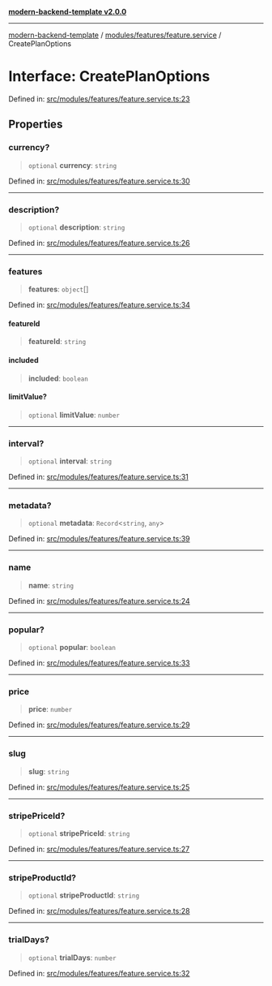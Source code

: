 [**modern-backend-template v2.0.0**](../../../../README.md)

***

[modern-backend-template](../../../../modules.md) / [modules/features/feature.service](../README.md) / CreatePlanOptions

# Interface: CreatePlanOptions

Defined in: [src/modules/features/feature.service.ts:23](https://github.com/maemreyo/saas-4cus-nodejs/blob/1a77de11cd6eaefe66c31c7f5de281673fc25ce5/src/modules/features/feature.service.ts#L23)

## Properties

### currency?

> `optional` **currency**: `string`

Defined in: [src/modules/features/feature.service.ts:30](https://github.com/maemreyo/saas-4cus-nodejs/blob/1a77de11cd6eaefe66c31c7f5de281673fc25ce5/src/modules/features/feature.service.ts#L30)

***

### description?

> `optional` **description**: `string`

Defined in: [src/modules/features/feature.service.ts:26](https://github.com/maemreyo/saas-4cus-nodejs/blob/1a77de11cd6eaefe66c31c7f5de281673fc25ce5/src/modules/features/feature.service.ts#L26)

***

### features

> **features**: `object`[]

Defined in: [src/modules/features/feature.service.ts:34](https://github.com/maemreyo/saas-4cus-nodejs/blob/1a77de11cd6eaefe66c31c7f5de281673fc25ce5/src/modules/features/feature.service.ts#L34)

#### featureId

> **featureId**: `string`

#### included

> **included**: `boolean`

#### limitValue?

> `optional` **limitValue**: `number`

***

### interval?

> `optional` **interval**: `string`

Defined in: [src/modules/features/feature.service.ts:31](https://github.com/maemreyo/saas-4cus-nodejs/blob/1a77de11cd6eaefe66c31c7f5de281673fc25ce5/src/modules/features/feature.service.ts#L31)

***

### metadata?

> `optional` **metadata**: `Record`\<`string`, `any`\>

Defined in: [src/modules/features/feature.service.ts:39](https://github.com/maemreyo/saas-4cus-nodejs/blob/1a77de11cd6eaefe66c31c7f5de281673fc25ce5/src/modules/features/feature.service.ts#L39)

***

### name

> **name**: `string`

Defined in: [src/modules/features/feature.service.ts:24](https://github.com/maemreyo/saas-4cus-nodejs/blob/1a77de11cd6eaefe66c31c7f5de281673fc25ce5/src/modules/features/feature.service.ts#L24)

***

### popular?

> `optional` **popular**: `boolean`

Defined in: [src/modules/features/feature.service.ts:33](https://github.com/maemreyo/saas-4cus-nodejs/blob/1a77de11cd6eaefe66c31c7f5de281673fc25ce5/src/modules/features/feature.service.ts#L33)

***

### price

> **price**: `number`

Defined in: [src/modules/features/feature.service.ts:29](https://github.com/maemreyo/saas-4cus-nodejs/blob/1a77de11cd6eaefe66c31c7f5de281673fc25ce5/src/modules/features/feature.service.ts#L29)

***

### slug

> **slug**: `string`

Defined in: [src/modules/features/feature.service.ts:25](https://github.com/maemreyo/saas-4cus-nodejs/blob/1a77de11cd6eaefe66c31c7f5de281673fc25ce5/src/modules/features/feature.service.ts#L25)

***

### stripePriceId?

> `optional` **stripePriceId**: `string`

Defined in: [src/modules/features/feature.service.ts:27](https://github.com/maemreyo/saas-4cus-nodejs/blob/1a77de11cd6eaefe66c31c7f5de281673fc25ce5/src/modules/features/feature.service.ts#L27)

***

### stripeProductId?

> `optional` **stripeProductId**: `string`

Defined in: [src/modules/features/feature.service.ts:28](https://github.com/maemreyo/saas-4cus-nodejs/blob/1a77de11cd6eaefe66c31c7f5de281673fc25ce5/src/modules/features/feature.service.ts#L28)

***

### trialDays?

> `optional` **trialDays**: `number`

Defined in: [src/modules/features/feature.service.ts:32](https://github.com/maemreyo/saas-4cus-nodejs/blob/1a77de11cd6eaefe66c31c7f5de281673fc25ce5/src/modules/features/feature.service.ts#L32)

